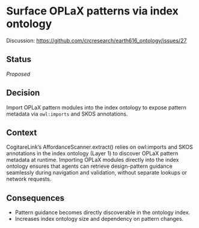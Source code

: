  # Surface OPLaX patterns via index ontology

 Discussion: https://github.com/crcresearch/earth616_ontology/issues/27

 ## Status
 _Proposed_

 ## Decision
 Import OPLaX pattern modules into the index ontology to expose pattern metadata via `owl:imports` and SKOS annotations.

 ## Context
CogitareLink’s AffordanceScanner.extract() relies on owl:imports and SKOS annotations in the index ontology (Layer 1) to discover OPLaX pattern metadata at runtime. Importing OPLaX modules directly into the index ontology ensures that agents can retrieve design-pattern guidance seamlessly during navigation and validation, without separate lookups or network requests.

 ## Consequences
 - Pattern guidance becomes directly discoverable in the ontology index.
 - Increases index ontology size and dependency on pattern changes.